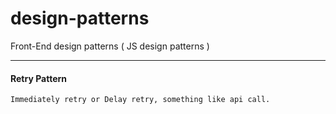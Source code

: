 # design-patterns
Front-End design patterns ( JS design patterns )

---
####  Retry Pattern
    Immediately retry or Delay retry, something like api call.
